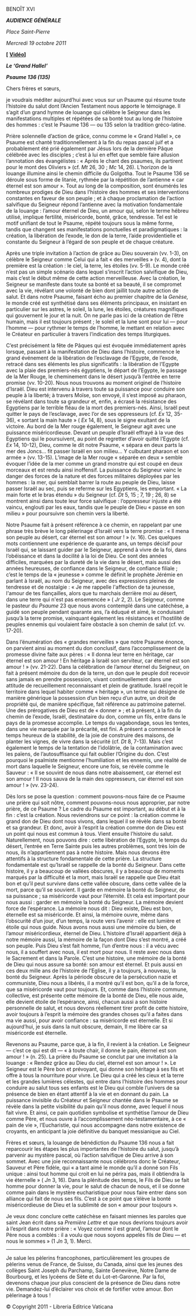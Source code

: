 BENOÎT XVI

***AUDIENCE GÉNÉRALE***

*Place Saint-Pierre*

*Mercredi 19 octobre 2011*

**[** **[Vidéo](http://player.rv.va/vaticanplayer.asp?language=it&tic=VA_LSR4GBA2)]**

***Le ‘Grand Hallel’***

***Psaume 136 (135)***

Chers frères et sœurs,

je voudrais méditer aujourd’hui avec vous sur un Psaume qui résume toute l’histoire du salut dont l’Ancien Testament nous apporte le témoignage. Il s’agit d’un grand hymne de louange qui célèbre le Seigneur dans les manifestations multiples et répétées de sa bonté tout au long de l’histoire des hommes : c’est le Psaume 136 — ou 135 selon la tradition gréco-latine.

Prière solennelle d’action de grâce, connu comme le « Grand Hallel », ce Psaume est chanté traditionnellement à la fin du repas pascal juif et a probablement été prié également par Jésus lors de la dernière Pâque célébrée avec les disciples ; c’est à lui en effet que semble faire allusion l’annotation des évangélistes : « Après le chant des psaumes, ils partirent pour le mont des Oliviers » (cf. *Mt* 26, 30 ; *Mc* 14, 26). L’horizon de la louange illumine ainsi le chemin difficile du Golgotha. Tout le Psaume 136 se déroule sous forme de litanie, rythmée par la répétition de l’antienne « car éternel est son amour ». Tout au long de la composition, sont énumérés les nombreux prodiges de Dieu dans l’histoire des hommes et ses interventions constantes en faveur de son peuple ; et à chaque proclamation de l’action salvifique du Seigneur répond l’antienne avec la motivation fondamentale de la louange : l’amour éternel de Dieu, un amour qui, selon le terme hébreu utilisé, implique fertilité, miséricorde, bonté, grâce, tendresse. Tel est le motif unifiant de tout le Psaume, répété toujours sous la même forme, tandis que changent ses manifestations ponctuelles et paradigmatiques : la création, la libération de l’exode, le don de la terre, l’aide providentielle et constante du Seigneur à l’égard de son peuple et de chaque créature.

Après une triple invitation à l’action de grâce au Dieu souverain (vv. 1-3), on célèbre le Seigneur comme Celui qui a fait « des merveilles » (v. 4), dont la première est la création : le ciel, la terre, les étoiles (vv. 5-9). Le monde créé n’est pas un simple scénario dans lequel s’inscrit l’action salvifique de Dieu, mais c’est le début même de cette action merveilleuse. Avec la création, le Seigneur se manifeste dans toute sa bonté et sa beauté, il se compromet avec la vie, révélant une volonté de bien dont jaillit toute autre action de salut. Et dans notre Psaume, faisant écho au premier chapitre de la *Genèse,* le monde créé est synthétisé dans ses éléments principaux, en insistant en particulier sur les astres, le soleil, la lune, les étoiles, créatures magnifiques qui gouvernent le jour et la nuit. On ne parle pas ici de la création de l’être humain, mais il est toujours présent ; le soleil et la lune sont pour lui — pour l’homme — pour rythmer le temps de l’homme, le mettant en relation avec le Créateur en particulier à travers l’indication des temps liturgiques.

C’est précisément la fête de Pâques qui est évoquée immédiatement après lorsque, passant à la manifestation de Dieu dans l’histoire, commence le grand événement de la libération de l’esclavage de l’Egypte, de l’exode, retracé dans ses éléments les plus significatifs : la libération de l’Egypte avec la plaie des premiers-nés égyptiens, le départ de l’Egypte, le passage de la Mer Rouge, le cheminement dans le désert jusqu’à l’entrée en terre promise (vv. 10-20). Nous nous trouvons au moment originel de l’histoire d’Israël. Dieu est intervenu à travers toute sa puissance pour conduire son peuple à la liberté; à travers Moïse, son envoyé, il s’est imposé au pharaon, se révélant dans toute sa grandeur et, enfin, a écrasé la résistance des Egyptiens par le terrible fléau de la mort des premiers-nés. Ainsi, Israël peut quitter le pays de l’esclavage, avec l’or de ses oppresseurs (cf. *Ex* 12, 35-36), « sortant la main haute » ( *Ex* 14, 8), sous le signe exultant de la victoire. Au bord de la Mer rouge également, le Seigneur agit avec une puissance miséricordieuse. Devant un peuple d’Israël effrayé à la vue des Egyptiens qui le poursuivent, au point de regretter d’avoir quitté l’Egypte (cf. *Ex* 14, 10-12), Dieu, comme le dit notre Psaume, « sépara en deux parts la mer des Joncs... fit passer Israël en son milieu... Y culbutant pharaon et son armée » (vv. 13-15). L’image de la Mer rouge « séparée en deux » semble évoquer l’idée de la mer comme un grand monstre qui est coupé en deux morceaux et est rendu ainsi inoffensif. La puissance du Seigneur vainc le danger des forces de la nature et des forces militaires déployées par les hommes : la mer, qui semblait barrer la route au peuple de Dieu, laisse passer Israël au sec, puis se referme sur les Egyptiens, les emportant. « La main forte et le bras étendu » du Seigneur (cf. *Dt* 5, 15 ; 7, 19 ; 26, 8) se montrent ainsi dans toute leur force salvifique : l’oppresseur injuste a été vaincu, englouti par les eaux, tandis que le peuple de Dieu « passe en son milieu » pour poursuivre son chemin vers la liberté.

Notre Psaume fait à présent référence à ce chemin, en rappelant par une phrase très brève le long pèlerinage d’Israël vers la terre promise : « Il mena son peuple au désert, car éternel est son amour ! » (v. 16). Ces quelques mots contiennent une expérience de quarante ans, un temps décisif pour Israël qui, se laissant guider par le Seigneur, apprend à vivre de la foi, dans l’obéissance et dans la docilité à la loi de Dieu. Ce sont des années difficiles, marquées par la dureté de la vie dans le désert, mais aussi des années heureuses, de confiance dans le Seigneur, de confiance filiale ; c’est le temps de la « jeunesse » comme le définit le prophète Jérémie en parlant à Israël, au nom du Seigneur, avec des expressions pleines de tendresse et de nostalgie : « Je me rappelle l'affection de ta jeunesse, l'amour de tes fiançailles, alors que tu marchais derrière moi au désert, dans une terre qui n'est pas ensemencée » ( *Jr* 2, 2). Le Seigneur, comme le pasteur du *Psaume* 23 que nous avons contemplé dans une catéchèse, a guidé son peuple pendant quarante ans, l’a éduqué et aimé, le conduisant jusqu’à la terre promise, vainquant également les résistances et l’hostilité de peuples ennemis qui voulaient faire obstacle à son chemin de salut (cf. vv. 17-20).

Dans l’énumération des « grandes merveilles » que notre Psaume énonce, on parvient ainsi au moment du don conclusif, dans l’accomplissement de la promesse divine faite aux pères : « Il donna leur terre en héritage, car éternel est son amour ! En héritage à Israël son serviteur, car éternel est son amour ! » (vv. 21-22). Dans la célébration de l’amour éternel du Seigneur, on fait à présent mémoire du don de la terre, un don que le peuple doit recevoir sans jamais en prendre possession, vivant continuellement dans une attitude de recueillement reconnaissant et plein de gratitude. Israël reçoit le territoire dans lequel habiter comme « héritage », un terme qui désigne de manière générique la possession d’un bien reçu d’un autre, un droit de propriété qui, de manière spécifique, fait référence au patrimoine paternel. Une des prérogatives de Dieu est de « donner » ; et à présent, à la fin du chemin de l’exode, Israël, destinataire du don, comme un fils, entre dans le pays de la promesse accomplie. Le temps du vagabondage, sous les tentes, dans une vie marquée par la précarité, est fini. A présent a commencé le temps heureux de la stabilité, de la joie de construire des maisons, de planter les vignes, de vivre dans la sécurité (cf. *Dt* 8, 7-13). Mais c’est également le temps de la tentation de l’idolâtrie, de la contamination avec les païens, de l’autosuffisance qui fait oublier l’Origine du don. C’est pourquoi le psalmiste mentionne l’humiliation et les ennemis, une réalité de mort dans laquelle le Seigneur, encore une fois, se révèle comme le Sauveur : « Il se souvint de nous dans notre abaissement, car éternel est son amour ! Il nous sauva de la main des oppresseurs, car éternel est son amour ! » (vv. 23-24).

Dès lors se pose la question : comment pouvons-nous faire de ce Psaume une prière qui soit nôtre, comment pouvons-nous nous approprier, par notre prière, de ce Psaume ? Le cadre du Psaume est important, au début et à la fin : c’est la création. Nous reviendrons sur ce point : la création comme le grand don de Dieu dont nous vivons, dans lequel il se révèle dans sa bonté et sa grandeur. Et donc, avoir à l’esprit la création comme don de Dieu est un point qui nous est commun à tous. Vient ensuite l’histoire du salut. Naturellement, nous pouvons dire : cette libération de l’Egypte, le temps du désert, l’entrée en Terre Sainte puis les autres problèmes, sont très loin de nous, ils n’appartiennent pas à notre histoire. Mais nous devons être attentifs à la structure fondamentale de cette prière. La structure fondamentale est qu’Israël se rappelle de la bonté du Seigneur. Dans cette histoire, il y a beaucoup de vallées obscures, il y a beaucoup de moments marqués par la difficulté et la mort, mais Israël se rappelle que Dieu était bon et qu’il peut survivre dans cette vallée obscure, dans cette vallée de la mort, parce qu’il se souvient. Il garde en mémoire la bonté du Seigneur, de sa puissance ; sa miséricorde vaut pour l’éternité. Et cela est important pour nous aussi : garder en mémoire la bonté du Seigneur. La mémoire devient force de l’espérance. La mémoire nous dit : Dieu existe, Dieu est bon, éternelle est sa miséricorde. Et ainsi, la mémoire ouvre, même dans l’obscurité d’un jour, d’un temps, la route vers l’avenir : elle est lumière et étoile qui nous guide. Nous avons nous aussi une mémoire du bien, de l’amour miséricordieux, éternel de Dieu. L’histoire d’Israël appartient déjà à notre mémoire aussi, la mémoire de la façon dont Dieu s’est montré, a créé son peuple. Puis Dieu s’est fait homme, l’un d’entre nous : il a vécu avec nous, il a souffert avec nous, il est mort pour nous. Il reste avec nous dans le Sacrement et dans la Parole. C’est une histoire, une mémoire de la bonté de Dieu qui nous assure sa bonté: son amour est éternel. Et puis aussi en ces deux mille ans de l’histoire de l’Eglise, il y a toujours, à nouveau, la bonté du Seigneur. Après la période obscure de la persécution nazie et communiste, Dieu nous a libérés, il a montré qu’il est bon, qu’il a de la force, que sa miséricorde vaut pour toujours. Et, comme dans l’histoire commune, collective, est présente cette mémoire de la bonté de Dieu, elle nous aide, elle devient étoile de l’espérance, ainsi, chacun aussi a son histoire personnelle de salut, et nous devons réellement tirer profit de cette histoire, avoir toujours à l’esprit la mémoire des grandes choses qu’il a faites dans ma vie aussi, pour avoir confiance : sa miséricorde est éternelle. Et si aujourd’hui, je suis dans la nuit obscure, demain, Il me libère car sa miséricorde est éternelle.

Revenons au Psaume, parce que, à la fin, il revient à la création. Le Seigneur — c’est ce qui est dit — « à toute chair, il donne le pain, éternel est son amour ! » (n. 25). La prière du Psaume se conclut par une invitation à la louange : « Rendez grâce au Dieu du ciel, éternel est son amour ! ». Le Seigneur est le Père bon et prévoyant, qui donne son héritage à ses fils et offre à tous la nourriture pour vivre. Le Dieu qui a créé les cieux et la terre et les grandes lumières célestes, qui entre dans l’histoire des hommes pour conduire au salut tous ses enfants est le Dieu qui comble l’univers de sa présence de bien en étant attentif à la vie et en donnant du pain. La puissance invisible du Créateur et Seigneur chantée dans le Psaume se révèle dans la petite visibilité du pain qu’il nous donne, avec lequel il nous fait vivre. Et ainsi, ce pain quotidien symbolise et synthétise l’amour de Dieu comme Père, et nous ouvre à l’accomplissement néo-testamentaire, à ce « pain de vie », l’Eucharistie, qui nous accompagne dans notre existence de croyants, en anticipant la joie définitive du banquet messianique au Ciel.

Frères et sœurs, la louange de bénédiction du Psaume 136 nous a fait reparcourir les étapes les plus importantes de l’histoire du salut, jusqu’à parvenir au mystère pascal, où l’action salvifique de Dieu arrive à son sommet. Avec une joie reconnaissante nous célébrons donc le Créateur, Sauveur et Père fidèle, qui « a tant aimé le monde qu’il a donné son Fils unique : ainsi tout homme qui croit en lui ne périra pas, mais il obtiendra la vie éternelle » ( *Jn* 3, 16). Dans la plénitude des temps, le Fils de Dieu se fait homme pour donner la vie, pour le salut de chacun de nous, et il se donne comme pain dans le mystère eucharistique pour nous faire entrer dans son alliance qui fait de nous ses fils. C’est à ce point que s’élève la bonté miséricordieuse de Dieu et la sublimité de son « amour pour toujours ».

Je veux donc conclure cette catéchèse en faisant miennes les paroles que saint Jean écrit dans sa *Première Lettre* et que nous devrions toujours avoir à l’esprit dans notre prière : « Voyez comme il est grand, l’amour dont le Père nous a comblés : il a voulu que nous soyons appelés fils de Dieu — et nous le sommes » (1 *Jn* 3, 1). Merci.

* * *

Je salue les pèlerins francophones, particulièrement les groupes de pèlerins venus de France, de Suisse, du Canada, ainsi que les jeunes des collèges Saint Joseph du Parchamp, Sainte Geneviève, Notre Dame de Bourbourg, et les lycéens de Sète et du Lot-et-Garonne. Par la foi, devenons chaque jour plus conscient de la présence de Dieu dans notre vie. Demandez-lui d’éclairer vos choix et de fortifier votre amour. Bon pèlerinage à tous !

© Copyright 2011 - Libreria Editrice Vaticana